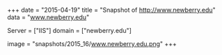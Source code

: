 
+++
date = "2015-04-19"
title = "Snapshot of http://www.newberry.edu"
data = "www.newberry.edu"

Server = ["IIS"]
domain = ["newberry.edu"]

  image = "snapshots/2015_16/www.newberry.edu.png"
+++
#
